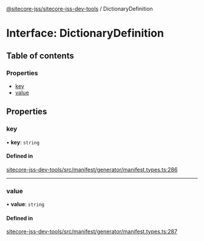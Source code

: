 [@sitecore-jss/sitecore-jss-dev-tools](../README.md) / DictionaryDefinition

# Interface: DictionaryDefinition

## Table of contents

### Properties

- [key](DictionaryDefinition.md#key)
- [value](DictionaryDefinition.md#value)

## Properties

### key

• **key**: `string`

#### Defined in

[sitecore-jss-dev-tools/src/manifest/generator/manifest.types.ts:286](https://github.com/Sitecore/jss/blob/ca3dac913/packages/sitecore-jss-dev-tools/src/manifest/generator/manifest.types.ts#L286)

___

### value

• **value**: `string`

#### Defined in

[sitecore-jss-dev-tools/src/manifest/generator/manifest.types.ts:287](https://github.com/Sitecore/jss/blob/ca3dac913/packages/sitecore-jss-dev-tools/src/manifest/generator/manifest.types.ts#L287)
